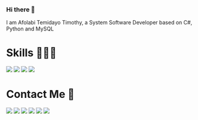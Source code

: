 ### Hi there 👋

I am Afolabi Temidayo Timothy, a System Software Developer based on C#, Python and MySQL

# Skills 👨🏾‍💻
  <img src="https://img.shields.io/badge/C%23-239120?style=for-the-badge&logo=c-sharp&logoColor=white">
  <img src="https://img.shields.io/badge/Python-14354C?style=for-the-badge&logo=python&logoColor=white">
  <img src="https://img.shields.io/badge/.NET-5C2D91?style=for-the-badge&logo=.net&logoColor=white">
  <img src="https://img.shields.io/badge/MySQL-00000F?style=for-the-badge&logo=mysql&logoColor=white">

# Contact Me 📲
  <a href="https://wa.me/+2348090949669"> <img src="https://img.shields.io/badge/WhatsApp-25D366?style=for-the-badge&logo=whatsapp&logoColor=white"></a>
  <a href="https://t.me/afolabi8120"> <img src="https://img.shields.io/badge/Telegram-2CA5E0?style=for-the-badge&logo=telegram&logoColor=white"></a>
  <a href="mailto: afolabi8120@gmail.com"> <img src="https://img.shields.io/badge/Gmail-D14836?style=for-the-badge&logo=gmail&logoColor=white"></a>
  <a href="https://www.facebook.com/profile.php?id=100056265665208"> <img src="https://img.shields.io/badge/Facebook-1877F2?style=for-the-badge&logo=facebook&logoColor=white"></a>
  <a href="https://twitter.com/afolabitemidee"> <img src="https://img.shields.io/badge/Twitter-1DA1F2?style=for-the-badge&logo=twitter&logoColor=white"></a>
  <a href="https://www.linkedin.com/in/afolabi-temidayo-timothy-6ab2261a5"> <img src="https://img.shields.io/badge/LinkedIn-0077B5?style=for-the-badge&logo=linkedin&logoColor=white"></a>
